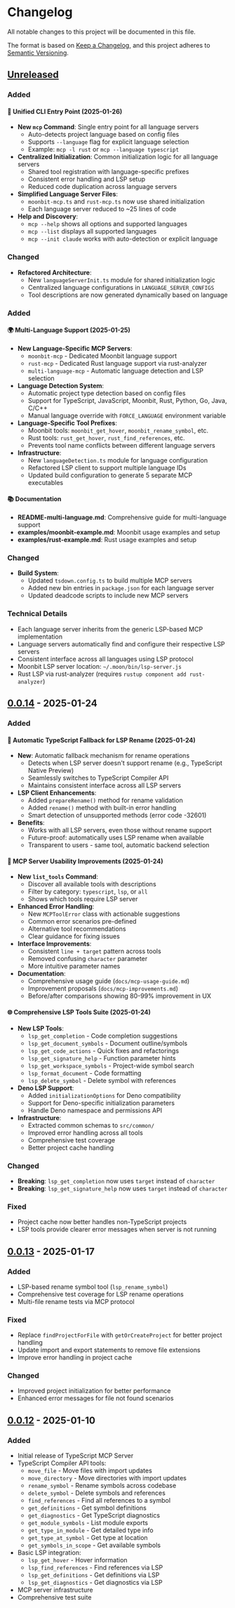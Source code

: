 # Changelog

All notable changes to this project will be documented in this file.

The format is based on [Keep a Changelog](https://keepachangelog.com/en/1.0.0/),
and this project adheres to [Semantic Versioning](https://semver.org/spec/v2.0.0.html).

## [Unreleased]

### Added

#### 🎯 Unified CLI Entry Point (2025-01-26)
- **New `mcp` Command**: Single entry point for all language servers
  - Auto-detects project language based on config files
  - Supports `--language` flag for explicit language selection
  - Example: `mcp -l rust` or `mcp --language typescript`
- **Centralized Initialization**: Common initialization logic for all language servers
  - Shared tool registration with language-specific prefixes
  - Consistent error handling and LSP setup
  - Reduced code duplication across language servers
- **Simplified Language Server Files**: 
  - `moonbit-mcp.ts` and `rust-mcp.ts` now use shared initialization
  - Each language server reduced to ~25 lines of code
- **Help and Discovery**:
  - `mcp --help` shows all options and supported languages
  - `mcp --list` displays all supported languages
  - `mcp --init claude` works with auto-detection or explicit language

### Changed
- **Refactored Architecture**:
  - New `languageServerInit.ts` module for shared initialization logic
  - Centralized language configurations in `LANGUAGE_SERVER_CONFIGS`
  - Tool descriptions are now generated dynamically based on language

### Added

#### 🌍 Multi-Language Support (2025-01-25)
- **New Language-Specific MCP Servers**:
  - `moonbit-mcp` - Dedicated Moonbit language support
  - `rust-mcp` - Dedicated Rust language support via rust-analyzer
  - `multi-language-mcp` - Automatic language detection and LSP selection
- **Language Detection System**:
  - Automatic project type detection based on config files
  - Support for TypeScript, JavaScript, Moonbit, Rust, Python, Go, Java, C/C++
  - Manual language override with `FORCE_LANGUAGE` environment variable
- **Language-Specific Tool Prefixes**:
  - Moonbit tools: `moonbit_get_hover`, `moonbit_rename_symbol`, etc.
  - Rust tools: `rust_get_hover`, `rust_find_references`, etc.
  - Prevents tool name conflicts between different language servers
- **Infrastructure**:
  - New `languageDetection.ts` module for language configuration
  - Refactored LSP client to support multiple language IDs
  - Updated build configuration to generate 5 separate MCP executables

#### 📚 Documentation
- **README-multi-language.md**: Comprehensive guide for multi-language support
- **examples/moonbit-example.md**: Moonbit usage examples and setup
- **examples/rust-example.md**: Rust usage examples and setup

### Changed
- **Build System**:
  - Updated `tsdown.config.ts` to build multiple MCP servers
  - Added new bin entries in `package.json` for each language server
  - Updated deadcode scripts to include new MCP servers

### Technical Details
- Each language server inherits from the generic LSP-based MCP implementation
- Language servers automatically find and configure their respective LSP servers
- Consistent interface across all languages using LSP protocol
- Moonbit LSP server location: `~/.moon/bin/lsp-server.js`
- Rust LSP via rust-analyzer (requires `rustup component add rust-analyzer`)

## [0.0.14] - 2025-01-24

### Added

#### 🔄 Automatic TypeScript Fallback for LSP Rename (2025-01-24)
- **New**: Automatic fallback mechanism for rename operations
  - Detects when LSP server doesn't support rename (e.g., TypeScript Native Preview)
  - Seamlessly switches to TypeScript Compiler API
  - Maintains consistent interface across all LSP servers
- **LSP Client Enhancements**:
  - Added `prepareRename()` method for rename validation
  - Added `rename()` method with built-in error handling
  - Smart detection of unsupported methods (error code -32601)
- **Benefits**:
  - Works with all LSP servers, even those without rename support
  - Future-proof: automatically uses LSP rename when available
  - Transparent to users - same tool, automatic backend selection

#### 🚀 MCP Server Usability Improvements (2025-01-24)
- **New `list_tools` Command**:
  - Discover all available tools with descriptions
  - Filter by category: `typescript`, `lsp`, or `all`
  - Shows which tools require LSP server
- **Enhanced Error Handling**:
  - New `MCPToolError` class with actionable suggestions
  - Common error scenarios pre-defined
  - Alternative tool recommendations
  - Clear guidance for fixing issues
- **Interface Improvements**:
  - Consistent `line + target` pattern across tools
  - Removed confusing `character` parameter
  - More intuitive parameter names
- **Documentation**:
  - Comprehensive usage guide (`docs/mcp-usage-guide.md`)
  - Improvement proposals (`docs/mcp-improvements.md`)
  - Before/after comparisons showing 80-99% improvement in UX

#### 🌐 Comprehensive LSP Tools Suite (2025-01-24)
- **New LSP Tools**:
  - `lsp_get_completion` - Code completion suggestions
  - `lsp_get_document_symbols` - Document outline/symbols
  - `lsp_get_code_actions` - Quick fixes and refactorings
  - `lsp_get_signature_help` - Function parameter hints
  - `lsp_get_workspace_symbols` - Project-wide symbol search
  - `lsp_format_document` - Code formatting
  - `lsp_delete_symbol` - Delete symbol with references
- **Deno LSP Support**:
  - Added `initializationOptions` for Deno compatibility
  - Support for Deno-specific initialization parameters
  - Handle Deno namespace and permissions API
- **Infrastructure**:
  - Extracted common schemas to `src/common/`
  - Improved error handling across all tools
  - Comprehensive test coverage
  - Better project cache handling

### Changed
- **Breaking**: `lsp_get_completion` now uses `target` instead of `character`
- **Breaking**: `lsp_get_signature_help` now uses `target` instead of `character`

### Fixed
- Project cache now better handles non-TypeScript projects
- LSP tools provide clearer error messages when server is not running

## [0.0.13] - 2025-01-17

### Added
- LSP-based rename symbol tool (`lsp_rename_symbol`)
- Comprehensive test coverage for LSP rename operations
- Multi-file rename tests via MCP protocol

### Fixed
- Replace `findProjectForFile` with `getOrCreateProject` for better project handling
- Update import and export statements to remove file extensions
- Improve error handling in project cache

### Changed
- Improved project initialization for better performance
- Enhanced error messages for file not found scenarios

## [0.0.12] - 2025-01-10

### Added
- Initial release of TypeScript MCP Server
- TypeScript Compiler API tools:
  - `move_file` - Move files with import updates
  - `move_directory` - Move directories with import updates
  - `rename_symbol` - Rename symbols across codebase
  - `delete_symbol` - Delete symbols and references
  - `find_references` - Find all references to a symbol
  - `get_definitions` - Get symbol definitions
  - `get_diagnostics` - Get TypeScript diagnostics
  - `get_module_symbols` - List module exports
  - `get_type_in_module` - Get detailed type info
  - `get_type_at_symbol` - Get type at location
  - `get_symbols_in_scope` - Get available symbols
- Basic LSP integration:
  - `lsp_get_hover` - Hover information
  - `lsp_find_references` - Find references via LSP
  - `lsp_get_definitions` - Get definitions via LSP
  - `lsp_get_diagnostics` - Get diagnostics via LSP
- MCP server infrastructure
- Comprehensive test suite

[Unreleased]: https://github.com/mizchi/typescript-mcp/compare/v0.0.14...HEAD
[0.0.14]: https://github.com/mizchi/typescript-mcp/compare/v0.0.13...v0.0.14
[0.0.13]: https://github.com/mizchi/typescript-mcp/compare/v0.0.12...v0.0.13
[0.0.12]: https://github.com/mizchi/typescript-mcp/releases/tag/v0.0.12